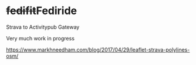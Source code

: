 # ~~fedifit~~Fediride
Strava to Activitypub Gateway

Very much work in progress


https://www.markhneedham.com/blog/2017/04/29/leaflet-strava-polylines-osm/
